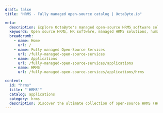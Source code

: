 ```yaml
---
draft: false
title: "HRMS - Fully managed open-source catalog | OctaByte.io"

meta:
  description: Explore OctaByte's managed open-source HRMS software solutions. We handle installation, backups, updates, and maintenance for seamless HR management.
  keywords: Open source HRMS, HR software, managed HRMS solutions, human resource management, HR system installation, HRMS backup, HR software support, HR platform maintenance, OctaByte HR software, open-source HR tools
  breadcrumb:
    - name: Home
      url: /
    - name: Fully managed Open-Source Services
      url: /fully-managed-open-source-services
    - name: Applications
      url: /fully-managed-open-source-services/applications
    - name: HRMS
      url: /fully-managed-open-source-services/applications/hrms

content:
  id: "hrms"
  title: "'HRMS'"
  catalog: applications
  category: hrms
  description: Discover the ultimate collection of open-source HRMS (Human Resource Management System) software on OctaByte. We specialize in providing fully managed solutions, handling installation, backups, updates, and ongoing support for your HR software needs. Whether you're looking to streamline employee management, payroll processing, or organizational planning, our services ensure a hassle-free experience. Let OctaByte take care of the technical complexities so you can focus on what truly matters—your team and operations.
---
```

